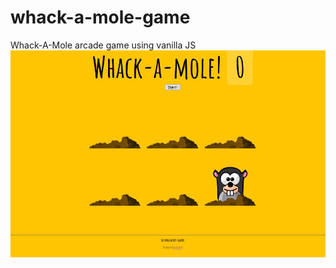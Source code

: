 # whack-a-mole-game
Whack-A-Mole arcade game using vanilla JS
![alt text](https://github.com/fonda19/whack-a-mole-game/blob/master/whackamole.JPG)
